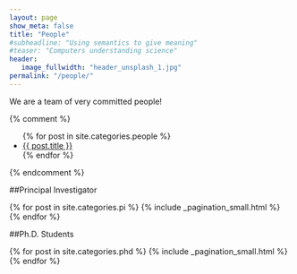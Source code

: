 ```yaml
---
layout: page
show_meta: false
title: "People"
#subheadline: "Using semantics to give meaning"
#teaser: "Computers understanding science"
header:
   image_fullwidth: "header_unsplash_1.jpg"
permalink: "/people/"
---
```

We are a team of very committed people!

{% comment %}
<ul>
    {% for post in site.categories.people %}
    <li><a href="{{ site.url }}{{ post.url }}">{{ post.title }}</a></li>
    {% endfor %}
</ul>
{% endcomment %}

##Principal Investigator

{% for post in site.categories.pi %}
  {% include _pagination_small.html %}
{% endfor %}

##Ph.D. Students

{% for post in site.categories.phd %}
  {% include _pagination_small.html %}
{% endfor %}
